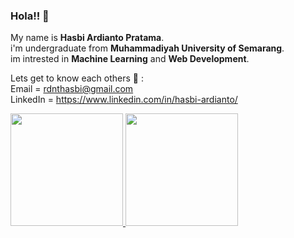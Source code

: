 ### Hola!! 👋

My name is **Hasbi Ardianto Pratama**.\
i'm undergraduate from **Muhammadiyah University of Semarang**.\
im intrested in **Machine Learning** and **Web Development**.

Lets get to know each others 🤝 :\
Email = rdnthasbi@gmail.com \
LinkedIn = https://www.linkedin.com/in/hasbi-ardianto/

<p align="left">
<a href="https://github.com/hasbiardianto">
  <img height="180em" src="https://github-readme-stats-eight-theta.vercel.app/api?username=hasbiardianto&show_icons=true&theme=synthwave&include_all_commits=true&count_private=true"/>
  <img height="180em" src="https://github-readme-stats-eight-theta.vercel.app/api/top-langs/?username=hasbiardianto&layout=compact&langs_count=8&theme=synthwave"/>
</a>
</p>
